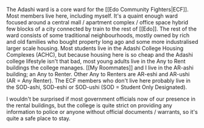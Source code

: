 
The Adashi ward is a core ward for the [[Edo Community Fighters|ECF]]. Most members live here, including myself. It's a quaint enough ward focused around a central mall / apartment complex / office space hybrid few blocks of a city connected by train to the rest of [[Edo]]. The rest of the ward consists of some traditional neighbourhoods, mostly owned by rich and old families who bought property long ago and some more industralised larger scale housing. Most students live in the Adashi College Housing Complexes (ACHC), but because housing here is so cheap and the Adashi college lifestyle isn't that bad, most young adults live in the Any to Rent buildings the college manages. [[My Roommates]] and I live in the AR-ashi building; an Any to Renter. Other Any to Renters are AR-eshi and AR-ushi (AR = Any Renter). The ECF members who don't live here probably live in the SOD-ashi, SOD-eshi or SOD-ushi (SOD = Student Only Designated). 

I wouldn't be surprised if most government officials now of our presence in the rental buildings, but the college is quite strict on providing any information to police or anyone without official documents / warrants, so it's quite a safe place to stay. 